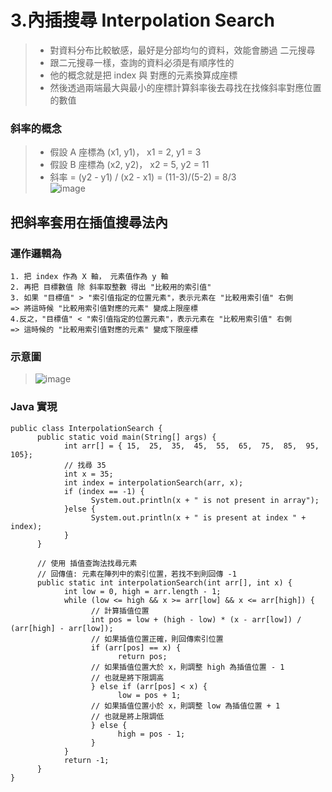 # 3.內插搜尋 Interpolation Search
> * 對資料分布比較敏感，最好是分部均勻的資料，效能會勝過 二元搜尋
> * 跟二元搜尋一樣，查詢的資料必須是有順序性的
> * 他的概念就是把 index 與 對應的元素換算成座標
> * 然後透過兩端最大與最小的座標計算斜率後去尋找在找條斜率對應位置的數值
### 斜率的概念
> * 假設 A 座標為 (x1, y1)， x1 = 2, y1 = 3  
> * 假設 B 座標為 (x2, y2)， x2 = 5, y2 = 11  
> * 斜率 = (y2 - y1) / (x2 - x1) = (11-3)/(5-2) = 8/3  
> ![image](https://github.com/Ricky7737/JAVA_Learning-LittleProject/assets/58324475/886f56a7-3bb8-4d3a-8e00-872ef156c803)
## 把斜率套用在插值搜尋法內
### 運作邏輯為
```
1. 把 index 作為 X 軸， 元素值作為 y 軸
2. 再把 目標數值 除 斜率取整數 得出 "比較用的索引值"
3. 如果 "目標值" > "索引值指定的位置元素"，表示元素在 "比較用索引值" 右側
=> 將這時候 "比較用索引值對應的元素" 變成上限座標
4.反之，"目標值" < "索引值指定的位置元素"，表示元素在 "比較用索引值" 右側
=> 這時候的 "比較用索引值對應的元素" 變成下限座標
```
### 示意圖
> ![image](https://github.com/Ricky7737/JAVA_Learning-LittleProject/assets/58324475/8ed9f323-afe7-4230-a9cc-4bb500dfac1a)


### Java 實現
```
public class InterpolationSearch {
      public static void main(String[] args) {
            int arr[] = { 15,  25,  35,  45,  55,  65,  75,  85,  95,  105};
            // 找尋 35
            int x = 35;
            int index = interpolationSearch(arr, x);
            if (index == -1) {
                  System.out.println(x + " is not present in array");
            }else {
                  System.out.println(x + " is present at index " + index);
            }
      }

      // 使用 插值查詢法找尋元素
      // 回傳值: 元素在陣列中的索引位置，若找不到則回傳 -1
      public static int interpolationSearch(int arr[], int x) {
            int low = 0, high = arr.length - 1;
            while (low <= high && x >= arr[low] && x <= arr[high]) {
                  // 計算插值位置
                  int pos = low + (high - low) * (x - arr[low]) / (arr[high] - arr[low]);
                  // 如果插值位置正確，則回傳索引位置
                  if (arr[pos] == x) {
                        return pos;
                  // 如果插值位置大於 x，則調整 high 為插值位置 - 1
                  // 也就是將下限調高
                  } else if (arr[pos] < x) {
                        low = pos + 1;
                  // 如果插值位置小於 x，則調整 low 為插值位置 + 1
                  // 也就是將上限調低
                  } else {
                        high = pos - 1;
                  }
            }
            return -1;
      }
}
```

